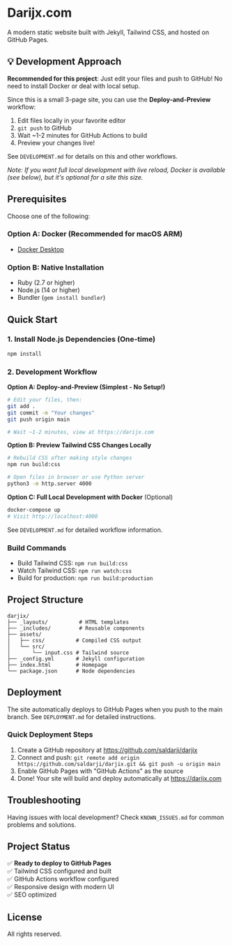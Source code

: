 # Darijx.com

A modern static website built with Jekyll, Tailwind CSS, and hosted on GitHub Pages.

## 💡 Development Approach

**Recommended for this project**: Just edit your files and push to GitHub! No need to install Docker or deal with local setup.

Since this is a small 3-page site, you can use the **Deploy-and-Preview** workflow:
1. Edit files locally in your favorite editor
2. `git push` to GitHub
3. Wait ~1-2 minutes for GitHub Actions to build
4. Preview your changes live!

See `DEVELOPMENT.md` for details on this and other workflows.

*Note: If you want full local development with live reload, Docker is available (see below), but it's optional for a site this size.*

## Prerequisites

Choose one of the following:

### Option A: Docker (Recommended for macOS ARM)
- [Docker Desktop](https://www.docker.com/products/docker-desktop)

### Option B: Native Installation
- Ruby (2.7 or higher)
- Node.js (14 or higher)
- Bundler (`gem install bundler`)

## Quick Start

### 1. Install Node.js Dependencies (One-time)

```bash
npm install
```

### 2. Development Workflow

**Option A: Deploy-and-Preview (Simplest - No Setup!)**
```bash
# Edit your files, then:
git add .
git commit -m "Your changes"
git push origin main

# Wait ~1-2 minutes, view at https://darijx.com
```

**Option B: Preview Tailwind CSS Changes Locally**
```bash
# Rebuild CSS after making style changes
npm run build:css

# Open files in browser or use Python server
python3 -m http.server 4000
```

**Option C: Full Local Development with Docker** (Optional)
```bash
docker-compose up
# Visit http://localhost:4000
```

See `DEVELOPMENT.md` for detailed workflow information.

### Build Commands

- Build Tailwind CSS: `npm run build:css`
- Watch Tailwind CSS: `npm run watch:css`
- Build for production: `npm run build:production`

## Project Structure

```
darjix/
├── _layouts/          # HTML templates
├── _includes/         # Reusable components
├── assets/
│   ├── css/          # Compiled CSS output
│   └── src/
│       └── input.css # Tailwind source
├── _config.yml       # Jekyll configuration
├── index.html        # Homepage
└── package.json      # Node dependencies
```

## Deployment

The site automatically deploys to GitHub Pages when you push to the main branch. See `DEPLOYMENT.md` for detailed instructions.

### Quick Deployment Steps

1. Create a GitHub repository at https://github.com/saldarji/darjix
2. Connect and push: `git remote add origin https://github.com/saldarji/darjix.git && git push -u origin main`
3. Enable GitHub Pages with "GitHub Actions" as the source
4. Done! Your site will build and deploy automatically at https://darijx.com

## Troubleshooting

Having issues with local development? Check `KNOWN_ISSUES.md` for common problems and solutions.

## Project Status

✅ **Ready to deploy to GitHub Pages**  
✅ Tailwind CSS configured and built  
✅ GitHub Actions workflow configured  
✅ Responsive design with modern UI  
✅ SEO optimized  

## License

All rights reserved.

